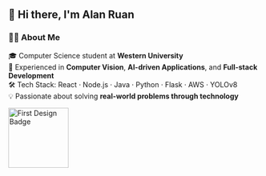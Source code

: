 ## 👋 Hi there, I'm Alan Ruan  

### 🧑‍💻 About Me  
🎓 Computer Science student at **Western University**  
🤖 Experienced in **Computer Vision**, **AI-driven Applications**, and **Full-stack Development**  
🛠️ Tech Stack: React · Node.js · Java · Python · Flask · AWS · YOLOv8  
💡 Passionate about solving **real-world problems through technology**

<a href="https://cloud.layer5.io/user/39f9ce8f-9306-426d-b88e-fa5488926639?tab=badges&badge=first-design">
  <img src="https://badges.layer5.io/assets/badges/first-design/first-design.png" alt="First Design Badge" width="120"/>
</a> 

<!--
**AlanRuan0129/AlanRuan0129** is a ✨ _special_ ✨ repository because its `README.md` (this file) appears on your GitHub profile.

Here are some ideas to get you started:

- 🔭 I’m currently working on ...
- 🌱 I’m currently learning ...
- 👯 I’m looking to collaborate on ...
- 🤔 I’m looking for help with ...
- 💬 Ask me about ...
- 📫 How to reach me: ...
- 😄 Pronouns: ...
- ⚡ Fun fact: ...
-->
